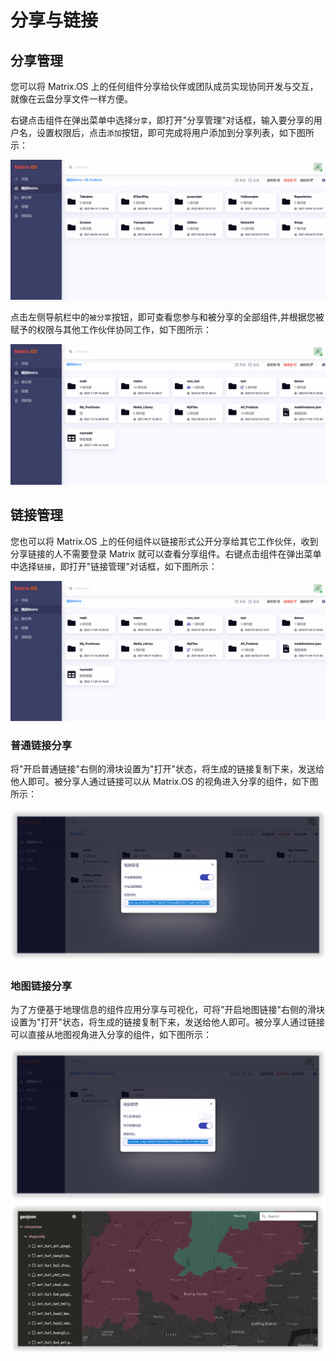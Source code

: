 # 分享与链接

## 分享管理

您可以将 Matrix.OS 上的任何组件分享给伙伴或团队成员实现协同开发与交互，就像在云盘分享文件一样方便。

右键点击组件在弹出菜单中选择`分享`，即打开"分享管理"对话框，输入要分享的用户名，设置权限后，点击`添加`按钮，即可完成将用户添加到分享列表，如下图所示：

![Matrix.OS](../../../../media/os/com/share.gif "分享组件")

点击左侧导航栏中的`被分享`按钮，即可查看您参与和被分享的全部组件,并根据您被赋予的权限与其他工作伙伴协同工作，如下图所示：

![Matrix.OS](../../../../media/os/com/shared.gif "被分享")

## 链接管理

您也可以将 Matrix.OS 上的任何组件以链接形式公开分享给其它工作伙伴，收到分享链接的人不需要登录 Matrix 就可以查看分享组件。右键点击组件在弹出菜单中选择`链接`，即打开"链接管理"对话框，如下图所示：

![Matrix.OS](../../../../media/os/com/link.gif "链接管理")

### 普通链接分享

将"开启普通链接"右侧的滑块设置为"打开"状态，将生成的链接复制下来，发送给他人即可。被分享人通过链接可以从 Matrix.OS 的视角进入分享的组件，如下图所示：

![Matrix.OS](../../../../media/os/com/linknormal.png "普通链接分享")

### 地图链接分享

为了方便基于地理信息的组件应用分享与可视化，可将"开启地图链接"右侧的滑块设置为"打开"状态，将生成的链接复制下来，发送给他人即可。被分享人通过链接可以直接从地图视角进入分享的组件，如下图所示：

![Matrix.OS](../../../../media/os/com/linkmap1.png "地图链接分享")
![Matrix.OS](../../../../media/os/com/linkmap2.png "地图视角打开分享链接")
